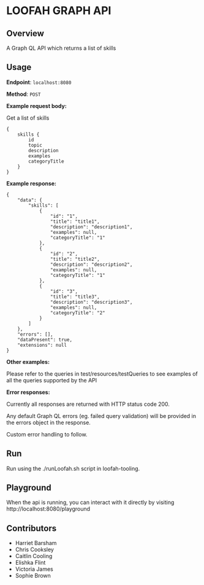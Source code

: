 # LOOFAH GRAPH API

## Overview

A Graph QL API which returns a list of skills

## Usage

**Endpoint**: `localhost:8080`

**Method**: `POST`

**Example request body:**

Get a list of skills
```
{
    skills {
        id
        topic
        description
        examples
        categoryTitle
    }
}
```

**Example response:**

```
{
    "data": {
        "skills": [
            {
                "id": "1",
                "title": "title1",
                "description": "description1",
                "examples": null,
                "categoryTitle": "1"
            },
            {
                "id": "2",
                "title": "title2",
                "description": "description2",
                "examples": null,
                "categoryTitle": "1"
            },
            {
                "id": "3",
                "title": "title3",
                "description": "description3",
                "examples": null,
                "categoryTitle": "2"
            }
        ]
    },
    "errors": [],
    "dataPresent": true,
    "extensions": null
}
```

**Other examples:**

Please refer to the queries in test/resources/testQueries to see examples of 
all the queries supported by the API

**Error responses:**

Currently all responses are returned with HTTP status code 200. 

Any default Graph QL errors (eg. failed query validation) will be provided in the errors object in the response.

Custom error handling to follow. 

## Run

Run using the ./runLoofah.sh script in loofah-tooling.

## Playground

When the api is running, you can interact with it directly by visiting http://localhost:8080/playground

## Contributors
- Harriet Barsham
- Chris Cooksley
- Caitlin Cooling
- Elishka Flint
- Victoria James
- Sophie Brown
